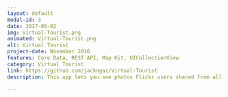 ```yaml
---
layout: default
modal-id: 3
date: 2017-05-02
img: Virtual-Tourist.png
animated: Virtual-Tourist.png
alt: Virtual Tourist
project-date: November 2016
features: Core Data, REST API, Map Kit, UICollectionView
category: Virtual Tourist
link: https://github.com/jackngai/Virtual-Tourist
description: This app lets you see photos Flickr users shared from all around the word simply by long pressing anywhere on the map.

---
```

